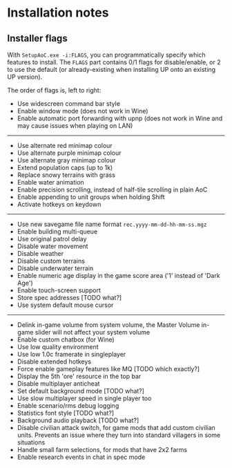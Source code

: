# Installation notes

## Installer flags

With `SetupAoC.exe -i:FLAGS`, you can programmatically specify which features to install. The `FLAGS` part contains 0/1 flags for disable/enable, or 2 to use the default (or already-existing when installing UP onto an existing UP version).

The order of flags is, left to right:

- Use widescreen command bar style
- Enable window mode (does not work in Wine)
- Enable automatic port forwarding with upnp (does not work in Wine and may cause issues when playing on LAN)

---

- Use alternate red minimap colour
- Use alternate purple minimap colour
- Use alternate gray minimap colour
- Extend population caps (up to 1k)
- Replace snowy terrains with grass
- Enable water animation
- Enable precision scrolling, instead of half-tile scrolling in plain AoC
- Enable appending to unit groups when holding Shift
- Activate hotkeys on keydown

---

- Use new savegame file name format `rec.yyyy-mm-dd-hh-mm-ss.mgz`
- Enable building multi-queue
- Use original patrol delay
- Disable water movement
- Disable weather
- Disable custom terrains
- Disable underwater terrain
- Enable numeric age display in the game score area ('1' instead of 'Dark Age')
- Enable touch-screen support
- Store spec addresses [TODO what?]
- Use system default mouse cursor

---

- Delink in-game volume from system volume, the Master Volume in-game slider will not affect your system volume
- Enable custom chatbox (for Wine)
- Use low quality environment
- Use low 1.0c framerate in singleplayer
- Disable extended hotkeys
- Force enable gameplay features like MQ [TODO which exactly?]
- Display the 5th 'ore' resource in the top bar
- Disable multiplayer anticheat
- Set default background mode [TODO what?]
- Use slow multiplayer speed in single player too
- Enable scenario/rms debug logging
- Statistics font style [TODO what?]
- Background audio playback [TODO what?]
- Disable civilian attack switch, for game mods that add custom civilian units. Prevents an issue where they turn into standard villagers in some situations
- Handle small farm selections, for mods that have 2x2 farms
- Enable research events in chat in spec mode
